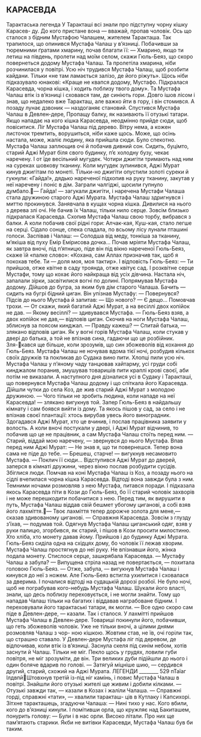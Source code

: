 ## КАРАСЕВДА
Тарактаська легенда
У Таракташі всі знали про підступну чорну кішку Карасев- ду. До кого пристане вона — вважай, пропав чоловік. Ось що сталося з бідним Мустафою Чалашем, жителем Таракташа.
Так трапилося, що опинився Мустафа Чалаш у в’язниці. Побачивши за тюремними ґратами хмарину, почав благати її:
— Хмарино, якщо ти летиш на південь, пролети над моїм селом, скажи Гюль-Беяз, що скоро повернеться додому Мустафа Чалаш.
Та пролетіла хмарина, ніби розчинилася у повітрі.
Усю ніч трудився Мустафа Чалаш, щоб розбити кайдани. Тільки «не там ламається залізо, де його ріжуть».
Щось ніби підказувало юнакові: «Краще не квапся додому, Мустафо. Підкралася Карасевда, чорна кішка, і ходить поблизу твого дому».
Та Мустафа Чалаш втік із в’язниці і сховався там, де синіють гори. Довго ішов лісом і знав, що недалеко вже Таракташ, але важко йти в гору, і він стомився. А позаду лунає дзвоник — наздоганяє становий.
Спустився Мустафа Чалаш в Девлен-дере, Пропащу балку, як називають її отузькі татари. Якщо нападає на кого кішка Карасевда, неодмінно прийде сюди, щоб повіситися.
Ліг Мустафа Чалаш під дерево. Вітру нема, а кожен листочок тремтить, ворушиться, ніби каже щось. Може, що осінь настала, може, жаліє людину, яка прийшла сюди.
Було спекотно. Мустафа Чалаш заплющив очі й побачив дивний сон.
Сидить, буцімто, старий Аджі Мурат біля свого будинку, п’є холодну бузу, чекає наречену. І от їде весільний мугудек. Чотири джигіти тримають над ним на суреках шовкову тканину. Коли мугудек зупинився, Аджі Мурат кинув джигітам по монеті. Тільки-но джигіти опустили золоті суреки й гукнули: «Гайда!», дядько нареченої підхопив на руку тканину, закутав у неї наречену і поніс в дім.
Заграли чалгіджі, щосили гупнуло думбало.— Гайда! — загукали джигіти, і наречена Мустафи Чалаша стала дружиною старого Аджі Мурата.
Мустафа Чалаш здригнувся і миттю прокинувся. Занявчала в кущах чорна кішка.
Дивилися на нього з дерева злі очі. Не бачив їх Чалаш, тільки нило серце. Зовсім близько підкралася Карасевда.
Схопив Мустафа Чалаш свою торбу, вибрався з балки. А коли побачив свої рідні гори: Алчак-кая, Куш-кая, стало легше на серці.
Сідало сонце, спека спадала, по всьому лісу лунали пташині голоси. Заспівав і Чалаш:
— Солодша від меду, тонкіша за тканину, м’якіша від пуху Емір Емірисова дочка...
Почав мріяти Мустафа Чалаш, як завтра вночі, під п’ятницю, піде він під вікно нареченої Гюль-Беяз, скаже їй «палке слово»: «Кохана, сам Аллах призначив так, щоб я покохав тебе. Ти — доля моя, моя тактир».
І відповість Гюль-Беяз:
— Ти прийшов, отже квітне в саду троянда, отже квітує сад.
І розквітне серце Мустафи, тому що кохає його найкраща
від усіх дівчина.
Настала ніч, запалали зірки, засвітилися вогні по долині. Попрямував Мустафа додому. Дійшов до бугра, за яким був дім старого Чалаша. Бачить — сидить на бугрі бідний циган. Він упізнав Мустафу:
— Повернувся?
Підсів до нього Мустафа й запитав:
— Що нового?
— Є дещо...
Помовчав трохи.
— От скажи, який багатий Аджі Мурат, а на весіллі двох копійок не дав.
— Якому весіллі? — здивувався Мустафа.
— Гюль-Беяз взяв, а двох копійок не дав,— відповів циган.
Скочив на ноги Мустафа Чалаш, зблиснув за поясом кинджал.
— Правду кажеш?
— Спитай батька, — злякано відповів циган.
Як у вогні горів Мустафа Чалаш, коли стукав у двері до батька, а той не впізнав сина, гадаючи що це розбійник. Зля-кався ще більше, коли зрозумів, що син збожеволів від кохання до Гюль-Беяз.
Мустафа Чалаш не ночував вдома тієї ночі, розбудив кількох своїх дружків та покликав до Судака вино пити.
Хлопці пили усю ніч. Мустафа Чалаш у п’яному чаду танцював хайтарму, усі груди собі кинджалом поранив, змушував товаришів пити краплі крові своєї, аби потім не виказали.
А наступного дня дізналися усі в Судаку і Таракташі, що повернувся Мустафа Чалаш додому і що спіткала його Карасевда.
Дійшли чутки до села Коз, де жив старий Аджі Мурат з молодою дружиною.
— Чого тільки не зробить людина, коли нападе на неї Карасевда! — злякано вигукнув той.
Запер Гюль-Беяз в найдальшу кімнату і сам боявся вийти із дому. Та якось пішов у сад, за село і не впізнав своєї плантації: хтось вирубав увесь його виноградник.
Здогадався Аджі Мурат, хто це вчинив, і послав працівника заявити у волость.
А коли вночі постукали у двері, і Аджі Мурат відчинив, то побачив що це не працівник, а сам Мустафа Чалаш стоїть перед ним.
— Старий, віддай мою наречену, — звернувся до нього Мустафа.
Впав перед ним Аджі Мурат:
— Не знав я, що ти повернешся. Тепер вона сама не піде до тебе.
— Брешеш, старче! — вигукнув несамовито Мустафа. — Поклич її сюди...
Відступився Аджі Мурат до дверей, заперся в кімнаті дружини, через вікно послав розбудити сусідів. Збіглися люди.
Помчав на коні Мустафа Чалаш із Коз, а позаду нього на сідлі вчепилася чорна кішка Карасевда.
Відтоді вона завжди була з ним. Темними ночами розмовляв з нею Мустафа, питався поради.
І підказала якось Карасевда піти в Кози до Гюль-Беяз, бо її старий чоловік захворів і не може перешкодити побачитися з нею.
Перед тим, як вирушити в путь, Мустафа Чалаш віддав свій бешмет убогому циганові, а собі взяв його лахміття.— Твоє лахміття тепер дорожче золота для мене,— сказав здивованому циганові.
— Справжня Карасевда. Зовсім з глузду з’їхав, — подумав той.
Одягнув Мустафа Чалаш циганський одяг, взяв у руки палицю, згорбився, як старий, і пішов в Кози просити милостиню.
Хто хліба, хто монету давав йому. Прийшов і до будинку Аджі Мурата. Гюль-Беяз сиділа одна на східцях дому, бо чоловік її лежав хворим. Мустафа Чалаш простягнув до неї руку. Не впізнавши його, жінка подала монету.
Стислося серце, зашкрябала Карасевда.
— Мустафу Чалаш а забула?
— Випущена стріла назад не повертається, — похитала головою Гюль-Беяз.
— Отже, забула, — вигукнув Мустафа Чалаш і кинувся до неї з ножем.
Але Гюль-Беяз встигла ухилитися і сховалася за дверима.
І почалися відтоді на судацькій дорозі розбої. Не було ночі, щоб не пограбував кого-небудь Мустафа Чалаш. Шукали його власті, знали, що десь поблизу переховується, і не могли знайти. Тому що нападав Чалаш тільки на багатих і віддавав награбоване бідним. І переховували його тарактаські татари, як могли.
— Все одно скоро сам піде в Девлен-дере, — казали.
Так і сталося.
У лахмітті прийшов Мустафа Чалаш в Девлен-дере. Товариші покинули його, побачивши, що геть збожеволів чоловік. Уже не тільки вночі, а цілими днями розмовляв Чалаш з чор- ною кішкою. Жовтим став, не їв, очі горіли так, що страшно ставало.
У Девлен-дере Мустафа ліг під деревом, де відпочивав, коли втік із в’язниці. Заснула скеля під синім небом, хотів заснути й Чалаш. Тільки не міг. Пекло щось у грудях, ловили губи повітря, не міг зрозуміти, де він.
Три великих дуби підійшли до нього і один боляче вдарив по голові.
— Затягуй міцніше шию, — сердився другий, старий, схожий на Аджі Мурата.
ЛЕГЕНДИ 	 ________	529
пТаїаг ІлдвпйШтовхнув третій із-під ніг камінь, і повис Мустафа Чалаш в повітрі.
Знайшли його отузькі жителі ще живим і добили кілками.
— Отузькі завжди так, — казали в Козах і жаліли Чалаша.
— Справжні горді, справжні «тати», — хвалили таракташ- ців в Кутлаку і Капсихорі.
Зітхне таракташець, згадуючи Чалаша:
— Нині тихо у нас. Кого вбили, кого до в’язниці кинули.
І помітивши орла, що кружляє над Бакиташем, понурить голову:
— Були і в нас орли. Високо літали. Про них ще пам’ятають старики. Якби не витівки Карасевди, Мустафа Чалаш був би таким.

